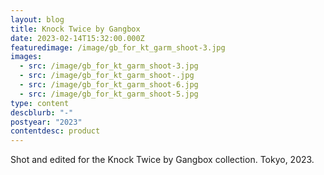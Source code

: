 ```yaml
---
layout: blog
title: Knock Twice by Gangbox
date: 2023-02-14T15:32:00.000Z
featuredimage: /image/gb_for_kt_garm_shoot-3.jpg
images:
  - src: /image/gb_for_kt_garm_shoot-3.jpg
  - src: /image/gb_for_kt_garm_shoot-.jpg
  - src: /image/gb_for_kt_garm_shoot-6.jpg
  - src: /image/gb_for_kt_garm_shoot-5.jpg
type: content
descblurb: "-"
postyear: "2023"
contentdesc: product
---
```

Shot and edited for the Knock Twice by Gangbox collection. Tokyo, 2023. 
